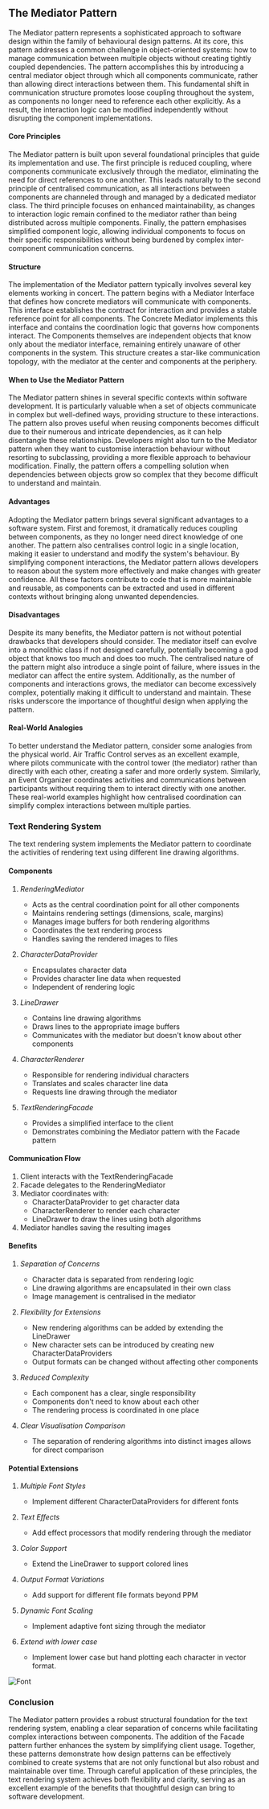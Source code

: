 
## The Mediator Pattern

The Mediator pattern represents a sophisticated approach to software design within the family of behavioural design patterns. At its core, this pattern addresses a common challenge in object-oriented systems: how to manage communication between multiple objects without creating tightly coupled dependencies. The pattern accomplishes this by introducing a central mediator object through which all components communicate, rather than allowing direct interactions between them. This fundamental shift in communication structure promotes loose coupling throughout the system, as components no longer need to reference each other explicitly. As a result, the interaction logic can be modified independently without disrupting the component implementations.


#### Core Principles

The Mediator pattern is built upon several foundational principles that guide its implementation and use. The first principle is reduced coupling, where components communicate exclusively through the mediator, eliminating the need for direct references to one another. This leads naturally to the second principle of centralised communication, as all interactions between components are channeled through and managed by a dedicated mediator class. The third principle focuses on enhanced maintainability, as changes to interaction logic remain confined to the mediator rather than being distributed across multiple components. Finally, the pattern emphasises simplified component logic, allowing individual components to focus on their specific responsibilities without being burdened by complex inter-component communication concerns.

#### Structure

The implementation of the Mediator pattern typically involves several key elements working in concert. The pattern begins with a Mediator Interface that defines how concrete mediators will communicate with components. This interface establishes the contract for interaction and provides a stable reference point for all components. The Concrete Mediator implements this interface and contains the coordination logic that governs how components interact. The Components themselves are independent objects that know only about the mediator interface, remaining entirely unaware of other components in the system. This structure creates a star-like communication topology, with the mediator at the center and components at the periphery.

#### When to Use the Mediator Pattern

The Mediator pattern shines in several specific contexts within software development. It is particularly valuable when a set of objects communicate in complex but well-defined ways, providing structure to these interactions. The pattern also proves useful when reusing components becomes difficult due to their numerous and intricate dependencies, as it can help disentangle these relationships. Developers might also turn to the Mediator pattern when they want to customise interaction behaviour without resorting to subclassing, providing a more flexible approach to behaviour modification. Finally, the pattern offers a compelling solution when dependencies between objects grow so complex that they become difficult to understand and maintain.

#### Advantages

Adopting the Mediator pattern brings several significant advantages to a software system. First and foremost, it dramatically reduces coupling between components, as they no longer need direct knowledge of one another. The pattern also centralises control logic in a single location, making it easier to understand and modify the system's behaviour. By simplifying component interactions, the Mediator pattern allows developers to reason about the system more effectively and make changes with greater confidence. All these factors contribute to code that is more maintainable and reusable, as components can be extracted and used in different contexts without bringing along unwanted dependencies.

#### Disadvantages

Despite its many benefits, the Mediator pattern is not without potential drawbacks that developers should consider. The mediator itself can evolve into a monolithic class if not designed carefully, potentially becoming a god object that knows too much and does too much. The centralised nature of the pattern might also introduce a single point of failure, where issues in the mediator can affect the entire system. Additionally, as the number of components and interactions grows, the mediator can become excessively complex, potentially making it difficult to understand and maintain. These risks underscore the importance of thoughtful design when applying the pattern.

#### Real-World Analogies

To better understand the Mediator pattern, consider some analogies from the physical world.
Air Traffic Control serves as an excellent example, where pilots communicate with the control
tower (the mediator) rather than directly with each other, creating a safer and more orderly
system. Similarly, an Event Organizer coordinates activities and communications between participants
without requiring them to interact directly with one another. These real-world examples highlight
how centralised coordination can simplify complex interactions between multiple parties.


### Text Rendering System

The text rendering system implements the Mediator pattern to coordinate the activities
of rendering text using different line drawing algorithms.

#### Components

1. *RenderingMediator*
   - Acts as the central coordination point for all other components
   - Maintains rendering settings (dimensions, scale, margins)
   - Manages image buffers for both rendering algorithms
   - Coordinates the text rendering process
   - Handles saving the rendered images to files

2. *CharacterDataProvider*
   - Encapsulates character data
   - Provides character line data when requested
   - Independent of rendering logic

3. *LineDrawer*
   - Contains line drawing algorithms
   - Draws lines to the appropriate image buffers
   - Communicates with the mediator but doesn't know about other components

4. *CharacterRenderer*
   - Responsible for rendering individual characters
   - Translates and scales character line data
   - Requests line drawing through the mediator

5. *TextRenderingFacade*
   - Provides a simplified interface to the client
   - Demonstrates combining the Mediator pattern with the Facade pattern


#### Communication Flow

1. Client interacts with the TextRenderingFacade
2. Facade delegates to the RenderingMediator
3. Mediator coordinates with:
   - CharacterDataProvider to get character data
   - CharacterRenderer to render each character
   - LineDrawer to draw the lines using both algorithms
4. Mediator handles saving the resulting images


#### Benefits

1. *Separation of Concerns*
   - Character data is separated from rendering logic
   - Line drawing algorithms are encapsulated in their own class
   - Image management is centralised in the mediator

2. *Flexibility for Extensions*
   - New rendering algorithms can be added by extending the LineDrawer
   - New character sets can be introduced by creating new CharacterDataProviders
   - Output formats can be changed without affecting other components

3. *Reduced Complexity*
   - Each component has a clear, single responsibility
   - Components don't need to know about each other
   - The rendering process is coordinated in one place

4. *Clear Visualisation Comparison*
   - The separation of rendering algorithms into distinct images allows for direct comparison


#### Potential Extensions

1. *Multiple Font Styles*
   - Implement different CharacterDataProviders for different fonts

2. *Text Effects*
   - Add effect processors that modify rendering through the mediator

3. *Color Support*
   - Extend the LineDrawer to support colored lines

4. *Output Format Variations*
   - Add support for different file formats beyond PPM

5. *Dynamic Font Scaling*
   - Implement adaptive font sizing through the mediator

6. *Extend with lower case*
   - Implement lower case but hand plotting each character in vector format.

![Font](font.jpg "How the font is layered out by vectors")


### Conclusion

The Mediator pattern provides a robust structural foundation for the text rendering system,
enabling a clear separation of concerns while facilitating complex interactions between components.
The addition of the Facade pattern further enhances the system by simplifying client usage.
Together, these patterns demonstrate how design patterns can be effectively combined to create
systems that are not only functional but also robust and maintainable over time. Through careful
application of these principles, the text rendering system achieves both flexibility and clarity,
serving as an excellent example of the benefits that thoughtful design can bring to software
development.

